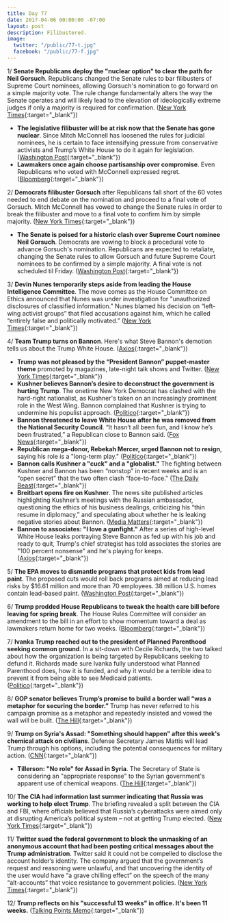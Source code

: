 ```yaml
---
title: Day 77
date: 2017-04-06 00:00:00 -07:00
layout: post
description: Filibustered.
image:
  twitter: "/public/77-t.jpg"
  facebook: "/public/77-f.jpg"
---
```


1/ **Senate Republicans deploy the "nuclear option" to clear the path for Neil Gorsuch**. Republicans changed the Senate rules to bar filibusters of Supreme Court nominees, allowing Gorsuch's nomination to go forward on a simple majority vote. The rule change fundamentally alters the way the Senate operates and will likely lead to the elevation of ideologically extreme judges if only a majority is required for confirmation. ([New York Times](https://www.nytimes.com/2017/04/06/us/politics/neil-gorsuch-supreme-court-senate.html){:target="_blank"})

* **The legislative filibuster will be at risk now that the Senate has gone nuclear**. Since Mitch McConnell has loosened the rules for judicial nominees, he is certain to face intensifying pressure from conservative activists and Trump’s White House to do it again for legislation. ([Washington Post](https://www.washingtonpost.com/news/powerpost/paloma/daily-202/2017/04/06/daily-202-the-legislative-filibuster-will-be-at-risk-as-soon-as-the-senate-goes-nuclear/58e5c0afe9b69b3a72331e4f/){:target="_blank"})
* **Lawmakers once again choose partisanship over compromise**. Even Republicans who voted with McConnell expressed regret. ([Bloomberg](https://www.bloomberg.com/politics/articles/2017-04-06/mcconnell-s-nuclear-option-gets-trump-gorsuch-at-a-big-price){:target="_blank"})

2/ **Democrats filibuster Gorsuch** after Republicans fall short of the 60 votes needed to end debate on the nomination and proceed to a final vote of Gorsuch. Mitch McConnell has vowed to change the Senate rules in order to break the filibuster and move to a final vote to confirm him by simple majority. ([New York Times](https://www.nytimes.com/2017/04/06/us/politics/neil-gorsuch-supreme-court-senate.html){:target="_blank"})

* **The Senate is poised for a historic clash over Supreme Court nominee Neil Gorsuch**. Democrats are vowing to block a procedural vote to advance Gorsuch's nomination. Republicans are expected to retaliate, changing the Senate rules to allow Gorsuch and future Supreme Court nominees to be confirmed by a simple majority. A final vote is not scheduled til Friday. ([Washington Post](https://www.washingtonpost.com/powerpost/senate-poised-for-historic-clash-over-supreme-court-nominee-neil-gorsuch/2017/04/06/40295376-1aba-11e7-855e-4824bbb5d748_story.html){:target="_blank"})

3/ **Devin Nunes temporarily steps aside from leading the House Intelligence Committee**. The move comes as the House Committee on Ethics announced that Nunes was under investigation for "unauthorized disclosures of classified information.” Nunes blamed his decision on “left-wing activist groups” that filed accusations against him, which he called “entirely false and politically motivated.” ([New York Times](https://www.nytimes.com/2017/04/06/us/politics/devin-nunes-house-intelligence-committee-russia.html){:target="_blank"})

4/ **Team Trump turns on Bannon**. Here's what Steve Bannon's demotion tells us about the Trump White House. ([Axios](https://www.axios.com/trump-steve-bannon-nsc-removal-2347427647.html){:target="_blank"})

* **Trump was not pleased by the “President Bannon” puppet-master theme** promoted by magazines, late-night talk shows and Twitter. ([New York Times](https://www.nytimes.com/2017/04/05/us/politics/national-security-council-stephen-bannon.html){:target="_blank"})
* **Kushner believes Bannon’s desire to deconstruct the government is hurting Trump**. The onetime New York Democrat has clashed with the hard-right nationalist, as Kushner's taken on an increasingly prominent role in the West Wing. Bannon complained that Kushner is trying to undermine his populist approach. ([Politico](https://secure.politico.com/story/2017/04/bannon-ousted-from-national-security-council-236908){:target="_blank"})
* **Bannon threatened to leave White House after he was removed from the National Security Council**. “It hasn’t all been fun, and I know he’s been frustrated,” a Republican close to Bannon said. ([Fox News](http://www.foxnews.com/politics/2017/04/06/bannon-reportedly-threatened-to-leave-white-house-after-nsc-shakeup.html){:target="_blank"})
* **Republican mega-donor, Rebekah Mercer, urged Bannon not to resign**, saying his role is a "long-term play." ([Politico](https://secure.politico.com/story/2017/04/bannon-resign-mercer-trump-236939){:target="_blank"})
* **Bannon calls Kushner a "cuck" and a "globalist."** The fighting between Kushner and Bannon has been “nonstop” in recent weeks and is an “open secret” that the two often clash “face-to-face." ([The Daily Beast](http://www.thedailybeast.com/articles/2017/04/06/steve-bannon-calls-jared-kushner-a-cuck-and-globalist-behind-his-back.html){:target="_blank"})
* **Breitbart opens fire on Kushner**. The news site published articles highlighting Kushner’s meetings with the Russian ambassador, questioning the ethics of his business dealings, criticizing his “thin resume in diplomacy,” and speculating about whether he is leaking negative stories about Bannon. ([Media Matters](https://mediamatters.org/blog/2017/04/06/defend-bannon-breitbart-has-opened-fire-presidents-son-law/215938){:target="_blank"})
* **Bannon to associates: "I love a gunfight."** After a series of high-level White House leaks portraying Steve Bannon as fed up with his job and ready to quit, Trump's chief strategist has told associates the stories are "100 percent nonsense" and he's playing for keeps. ([Axios](https://www.axios.com/steve-bannon-to-associates-i-love-a-gunfight-2347592148.html){:target="_blank"})

5/ **The EPA moves to dismantle programs that protect kids from lead paint**. The proposed cuts would roll back programs aimed at reducing lead risks by $16.61 million and more than 70 employees. 38 million U.S. homes contain lead-based paint. ([Washington Post](https://www.washingtonpost.com/news/energy-environment/wp/2017/04/05/trumps-epa-moves-to-defund-programs-that-protect-children-from-lead/){:target="_blank"})

6/ **Trump prodded House Republicans to tweak the health care bill before leaving for spring break**. The House Rules Committee will consider an amendment to the bill in an effort to show momentum toward a deal as lawmakers return home for two weeks. ([Bloomberg](https://www.bloomberg.com/politics/articles/2017-04-06/trump-said-to-push-house-to-aid-gravely-ill-in-health-care-bill){:target="_blank"})

7/ **Ivanka Trump reached out to the president of Planned Parenthood seeking common ground**. In a sit-down with Cecile Richards, the two talked about how the organization is being targeted by Republicans seeking to defund it. Richards made sure Ivanka fully understood what Planned Parenthood does, how it is funded, and why it would be a terrible idea to prevent it from being able to see Medicaid patients. ([Politico](https://secure.politico.com/story/2017/04/ivanka-trump-planned-parenthood-outreach-236940){:target="_blank"})

8/ **GOP senator believes Trump’s promise to build a border wall “was a metaphor for securing the border.”** Trump has never referred to his campaign promise as a metaphor and repeatedly insisted and vowed the wall will be built. ([The Hill](http://thehill.com/homenews/senate/327555-gop-sen-trumps-wall-a-metaphor-for-securing-border){:target="_blank"})

9/ **Trump on Syria's Assad: "Something should happen" after this week's chemical attack on civilians**. Defense Secretary James Mattis will lead Trump through his options, including the potential consequences for military action. ([CNN](http://www.cnn.com/2017/04/06/politics/donald-trump-syria-options/){:target="_blank"})

* **Tillerson: "No role" for Assad in Syria**. The Secretary of State is considering an "appropriate response" to the Syrian government's apparent use of chemical weapons. ([The Hill](http://thehill.com/policy/international/327660-tillerson-no-role-for-assad-in-syria){:target="_blank"})

10/ **The CIA had information last summer indicating that Russia was working to help elect Trump**. The briefing revealed a split between the CIA and FBI, where officials believed that Russia’s cyberattacks were aimed only at disrupting America’s political system – not at getting Trump elected. ([New York Times](https://www.nytimes.com/2017/04/06/us/trump-russia-cia-john-brennan.html){:target="_blank"})

11/ **Twitter sued the federal government to block the unmasking of an anonymous account that had been posting critical messages about the Trump administration**. Twitter said it could not be compelled to disclose the account holder’s identity. The company argued that the government’s request and reasoning were unlawful, and that uncovering the identity of the user would have “a grave chilling effect” on the speech of the many “alt-accounts” that voice resistance to government policies. ([New York Times](https://www.nytimes.com/2017/04/06/technology/twitter-sues-the-government-to-block-the-unmasking-of-an-account-critical-of-trump.html){:target="_blank"})

12/ **Trump reflects on his "successful 13 weeks" in office. It's been 11 weeks.** ([Talking Points Memo](http://talkingpointsmemo.com/livewire/trump-most-successful-13-weeks-presidency){:target="_blank"})

